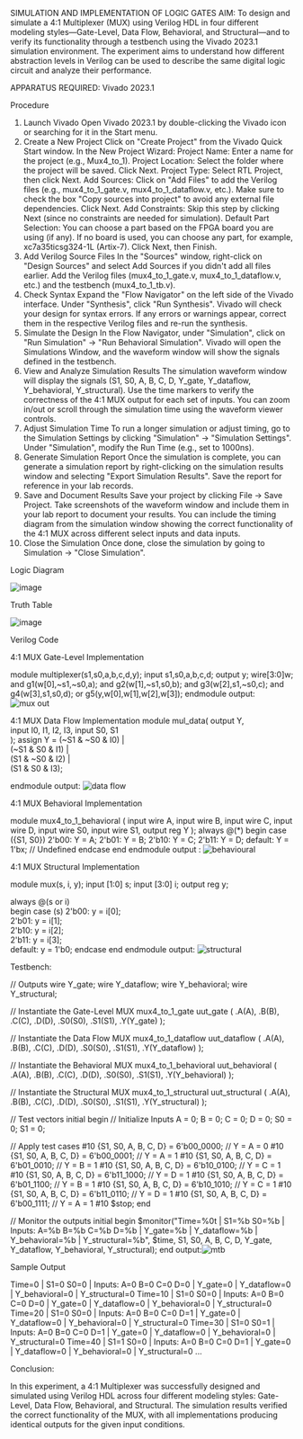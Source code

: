 SIMULATION AND IMPLEMENTATION OF LOGIC GATES
AIM:
To design and simulate a 4:1 Multiplexer (MUX) using Verilog HDL in four different modeling styles—Gate-Level, Data Flow, Behavioral, and Structural—and to verify its functionality through a testbench using the Vivado 2023.1 simulation environment. The experiment aims to understand how different abstraction levels in Verilog can be used to describe the same digital logic circuit and analyze their performance.

APPARATUS REQUIRED:
Vivado 2023.1

Procedure
1. Launch Vivado
Open Vivado 2023.1 by double-clicking the Vivado icon or searching for it in the Start menu.
2. Create a New Project
Click on "Create Project" from the Vivado Quick Start window.
In the New Project Wizard:
Project Name: Enter a name for the project (e.g., Mux4_to_1).
Project Location: Select the folder where the project will be saved.
Click Next.
Project Type: Select RTL Project, then click Next.
Add Sources:
Click on "Add Files" to add the Verilog files (e.g., mux4_to_1_gate.v, mux4_to_1_dataflow.v, etc.).
Make sure to check the box "Copy sources into project" to avoid any external file dependencies.
Click Next.
Add Constraints: Skip this step by clicking Next (since no constraints are needed for simulation).
Default Part Selection:
You can choose a part based on the FPGA board you are using (if any).
If no board is used, you can choose any part, for example, xc7a35ticsg324-1L (Artix-7).
Click Next, then Finish.
3. Add Verilog Source Files
In the "Sources" window, right-click on "Design Sources" and select Add Sources if you didn't add all files earlier.
Add the Verilog files (mux4_to_1_gate.v, mux4_to_1_dataflow.v, etc.) and the testbench (mux4_to_1_tb.v).
4. Check Syntax
Expand the "Flow Navigator" on the left side of the Vivado interface.
Under "Synthesis", click "Run Synthesis".
Vivado will check your design for syntax errors. If any errors or warnings appear, correct them in the respective Verilog files and re-run the synthesis.
5. Simulate the Design
In the Flow Navigator, under "Simulation", click on "Run Simulation" → "Run Behavioral Simulation".
Vivado will open the Simulations Window, and the waveform window will show the signals defined in the testbench.
6. View and Analyze Simulation Results
The simulation waveform window will display the signals (S1, S0, A, B, C, D, Y_gate, Y_dataflow, Y_behavioral, Y_structural).
Use the time markers to verify the correctness of the 4:1 MUX output for each set of inputs.
You can zoom in/out or scroll through the simulation time using the waveform viewer controls.
7. Adjust Simulation Time
To run a longer simulation or adjust timing, go to the Simulation Settings by clicking "Simulation" → "Simulation Settings".
Under "Simulation", modify the Run Time (e.g., set to 1000ns).
8. Generate Simulation Report
Once the simulation is complete, you can generate a simulation report by right-clicking on the simulation results window and selecting "Export Simulation Results".
Save the report for reference in your lab records.
9. Save and Document Results
Save your project by clicking File → Save Project.
Take screenshots of the waveform window and include them in your lab report to document your results.
You can include the timing diagram from the simulation window showing the correct functionality of the 4:1 MUX across different select inputs and data inputs.
10. Close the Simulation
Once done, close the simulation by going to Simulation → "Close Simulation".

Logic Diagram

![image](https://github.com/user-attachments/assets/d4ab4bc3-12b0-44dc-8edb-9d586d8ba856)

Truth Table

![image](https://github.com/user-attachments/assets/c850506c-3f6e-4d6b-8574-939a914b2a5f)

Verilog Code

4:1 MUX Gate-Level Implementation

module multiplexer(s1,s0,a,b,c,d,y);
input s1,s0,a,b,c,d;
output y;
wire[3:0]w;
and g1(w[0],~s1,~s0,a);
and g2(w[1],~s1,s0,b);
and g3(w[2],s1,~s0,c);
and g4(w[3],s1,s0,d);
or g5(y,w[0],w[1],w[2],w[3]);
endmodule
output: ![mux out](https://github.com/user-attachments/assets/65b2b4c7-996c-4b6c-908a-3d4a254fe4b3)


  
4:1 MUX Data Flow Implementation
module mul_data(
    output Y,        
    input I0, I1, I2, I3, 
    input S0, S1     
);
 assign Y = (~S1 & ~S0 & I0) |  
               (~S1 & S0 & I1)  |  
               (S1 & ~S0 & I2)  |  
               (S1 & S0 & I3);     

endmodule
output: ![data flow](https://github.com/user-attachments/assets/5a1bce5f-6033-4384-95df-cc2cb5f47e5c)



4:1 MUX Behavioral Implementation


module mux4_to_1_behavioral (
    input wire A,
    input wire B,
    input wire C,
    input wire D,
    input wire S0,
    input wire S1,
    output reg Y
);
    always @(*) begin
        case ({S1, S0})
            2'b00: Y = A;
            2'b01: Y = B;
            2'b10: Y = C;
            2'b11: Y = D;
            default: Y = 1'bx; // Undefined
        endcase
    end
endmodule
output : ![behavioural](https://github.com/user-attachments/assets/5d0df1cb-ca67-4175-a59e-29bb770d7b2d)



4:1 MUX Structural Implementation

module mux(s, i, y);
input [1:0] s;
input [3:0] i;
output reg y;  

always @(s or i)  
begin
    case (s)
        2'b00: y = i[0];   
        2'b01: y = i[1];   
        2'b10: y = i[2];   
        2'b11: y = i[3];   
        default: y = 1'b0; 
    endcase
end
endmodule
output: ![structural](https://github.com/user-attachments/assets/1f42d9ea-4745-42fd-848a-6c6c1e7869ee)

Testbench:

// Outputs
wire Y_gate;
wire Y_dataflow;
wire Y_behavioral;
wire Y_structural;

// Instantiate the Gate-Level MUX
mux4_to_1_gate uut_gate (
    .A(A),
    .B(B),
    .C(C),
    .D(D),
    .S0(S0),
    .S1(S1),
    .Y(Y_gate)
);

// Instantiate the Data Flow MUX
mux4_to_1_dataflow uut_dataflow (
    .A(A),
    .B(B),
    .C(C),
    .D(D),
    .S0(S0),
    .S1(S1),
    .Y(Y_dataflow)
);

// Instantiate the Behavioral MUX
mux4_to_1_behavioral uut_behavioral (
    .A(A),
    .B(B),
    .C(C),
    .D(D),
    .S0(S0),
    .S1(S1),
    .Y(Y_behavioral)
);

// Instantiate the Structural MUX
mux4_to_1_structural uut_structural (
    .A(A),
    .B(B),
    .C(C),
    .D(D),
    .S0(S0),
    .S1(S1),
    .Y(Y_structural)
);

// Test vectors
initial begin
    // Initialize Inputs
    A = 0; B = 0; C = 0; D = 0; S0 = 0; S1 = 0;

  // Apply test cases
    #10 {S1, S0, A, B, C, D} = 6'b00_0000; // Y = A = 0
    #10 {S1, S0, A, B, C, D} = 6'b00_0001; // Y = A = 1
    #10 {S1, S0, A, B, C, D} = 6'b01_0010; // Y = B = 1
    #10 {S1, S0, A, B, C, D} = 6'b10_0100; // Y = C = 1
    #10 {S1, S0, A, B, C, D} = 6'b11_1000; // Y = D = 1
    #10 {S1, S0, A, B, C, D} = 6'b01_1100; // Y = B = 1
    #10 {S1, S0, A, B, C, D} = 6'b10_1010; // Y = C = 1
    #10 {S1, S0, A, B, C, D} = 6'b11_0110; // Y = D = 1
    #10 {S1, S0, A, B, C, D} = 6'b00_1111; // Y = A = 1
    #10 $stop;
end

// Monitor the outputs
initial begin
    $monitor("Time=%0t | S1=%b S0=%b | Inputs: A=%b B=%b C=%b D=%b | Y_gate=%b | Y_dataflow=%b | Y_behavioral=%b | Y_structural=%b",
             $time, S1, S0, A, B, C, D, Y_gate, Y_dataflow, Y_behavioral, Y_structural);
end
output:![mtb](https://github.com/user-attachments/assets/3afc4242-9590-4941-9269-e8fe21377187)



Sample Output

Time=0 | S1=0 S0=0 | Inputs: A=0 B=0 C=0 D=0 | Y_gate=0 | Y_dataflow=0 | Y_behavioral=0 | Y_structural=0
Time=10 | S1=0 S0=0 | Inputs: A=0 B=0 C=0 D=0 | Y_gate=0 | Y_dataflow=0 | Y_behavioral=0 | Y_structural=0
Time=20 | S1=0 S0=0 | Inputs: A=0 B=0 C=0 D=1 | Y_gate=0 | Y_dataflow=0 | Y_behavioral=0 | Y_structural=0
Time=30 | S1=0 S0=1 | Inputs: A=0 B=0 C=0 D=1 | Y_gate=0 | Y_dataflow=0 | Y_behavioral=0 | Y_structural=0
Time=40 | S1=1 S0=0 | Inputs: A=0 B=0 C=0 D=1 | Y_gate=0 | Y_dataflow=0 | Y_behavioral=0 | Y_structural=0
...

Conclusion:

In this experiment, a 4:1 Multiplexer was successfully designed and simulated using Verilog HDL across four different modeling styles: Gate-Level, Data Flow, Behavioral, and Structural. The simulation results verified the correct functionality of the MUX, with all implementations producing identical outputs for the given input conditions.



  
